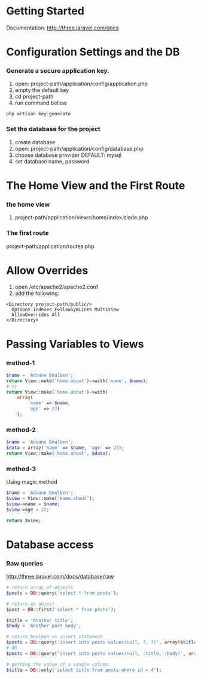 # Getting Started
Documentation: http://three.laravel.com/docs

# Configuration Settings and the DB
### Generate a secure application key.
1. open: project-path/application/config/application.php
2. empty the default key
3. cd project-path
4. run command bellow 
```
php artisan key:generate
```

### Set the database for the project
1. create database
2. open: project-path/application/config/database.php
3. choose database provider DEFAULT: mysql
4. set database name, password

# The Home View and the First Route
### the home view
1. project-path/application/views/home/index.blade.php

### The first route
project-path/application/routes.php

# Allow Overrides
1. open /etc/apache2/apache2.conf
2. add the following:
```
<Directory project-path/public/>
  Options Indexes FollowSymLinks MultiView
  AllowOverrides All
</Directory>
```

# Passing Variables to Views
### method-1
```php
$name = 'Adnane Boulben';
return View::make('home.about')->with('name', $name);
# or
return View::make('home.about')->with(
	array(
		'name' => $name, 
		'age' => 22)
	);
```

### method-2
```php
$name = 'Adnane Boulben';
$data = array('name' => $name, 'age' => 23);
return View::make('home.about', $data);
```

### method-3
Using magic method
```php
$name = 'Adnane Boulben';
$view = View::make('home.about');
$view->name = $name;
$view->age = 22;

return $view;
```

# Database access
### Raw queries
http://three.laravel.com/docs/database/raw
```php
# return array of objects
$posts = DB::query('select * from posts');
```
```php
# return an object
$post = DB::first('select * from posts');
```
```php
$title = 'Another title';
$body = 'Another post body';

# return boolean => insert statement
$posts = DB::query('insert into posts values(null, ?, ?)', array($title, $body));
# OR
$posts = DB::query('insert into posts values(null, :title, :body)', array($title, $body)); 
```
```php
# getting the value of a single column:
$title = DB::only('select title from posts where id = 4'); 
```


